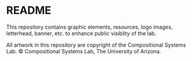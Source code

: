 # README
This repository contains graphic elements, resources, logo images, letterhead, banner, etc. to enhance public visiblity of the lab.

All artwork in this repository are copyright of the Compositional Systems Lab.
&copy; Compositional Systems Lab, The University of Arizona.
